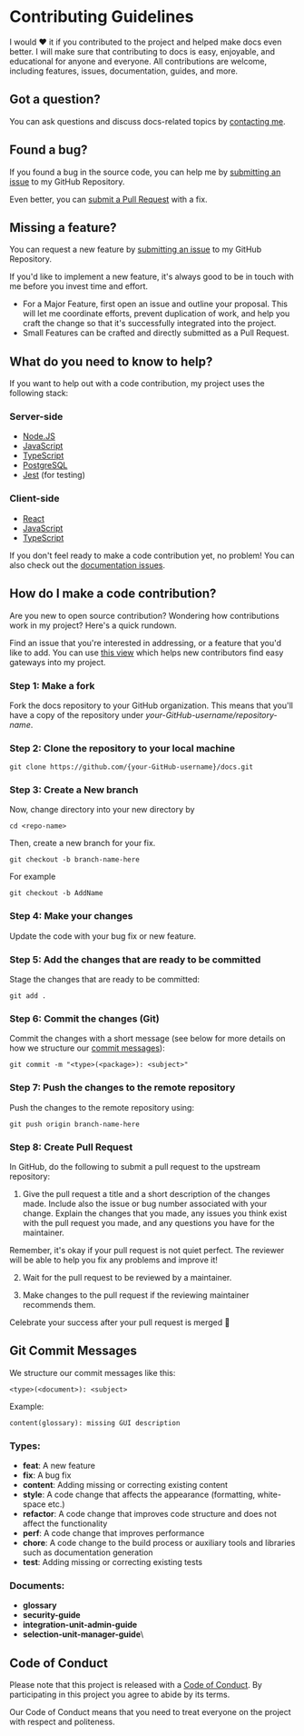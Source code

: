 # Contributing Guidelines

I would ❤️ it if you contributed to the project and helped make docs even better. I will make sure that contributing to docs is easy, enjoyable, and educational for anyone and everyone. All contributions are welcome, including features, issues, documentation, guides, and more.

## Got a question?

You can ask questions and discuss docs-related topics by [contacting me](https://github.com/FirstSolar/docs#contact-me).

## Found a bug?

If you found a bug in the source code, you can help me by [submitting an issue](https://github.com/FirstSolar/docs/issues/new?assignees=&labels=type%3A%20bug&template=bug_report.md&title=) to my GitHub Repository.

Even better, you can [submit a Pull Request](#submit-pr) with a fix.

## Missing a feature?

You can request a new feature by [submitting an issue](https://github.com/FirstSolar/docs/issues/new?assignees=&labels=type%3A%20feature%20request&template=feature_request.md&title=) to my GitHub Repository.

If you'd like to implement a new feature, it's always good to be in touch with me before you invest time and effort.

* For a Major Feature, first open an issue and outline your proposal. This will let me coordinate efforts, prevent duplication of work, and help you craft the change so that it's successfully integrated into the project.
* Small Features can be crafted and directly submitted as a Pull Request.

## What do you need to know to help?

If you want to help out with a code contribution, my project uses the following stack:

### Server-side

* [Node.JS](https://nodejs.org/)
* [JavaScript](https://javascript.info)
* [TypeScript](https://www.typescriptlang.org/docs)
* [PostgreSQL](https://www.postgresql.org/about/)
* [Jest](https://docs.nestjs.com/fundamentals/testing) (for testing)

### Client-side

* [React](https://reactjs.org/docs/getting-started.html)
* [JavaScript](https://javascript.info)
* [TypeScript](https://www.typescriptlang.org/docs)

If you don't feel ready to make a code contribution yet, no problem! You can also check out the [documentation issues](https://github.com/FirstSolar/docs/labels/documentation).

<a name="submit-pr"/>

## How do I make a code contribution?

Are you new to open source contribution? Wondering how contributions work in my project? Here's a quick rundown.

Find an issue that you're interested in addressing, or a feature that you'd like to add.
You can use [this view](https://github.com/FirstSolar/docs/issues?q=is%3Aopen+is%3Aissue+label%3A%22good+first+issue%22) which helps new contributors find easy gateways into my project.

### Step 1: Make a fork

Fork the docs repository to your GitHub organization. This means that you'll have a copy of the repository under *your-GitHub-username/repository-name*.

### Step 2: Clone the repository to your local machine

```
git clone https://github.com/{your-GitHub-username}/docs.git
```

### Step 3: Create a New branch

Now, change directory into your new directory by

```
cd <repo-name>
```

Then, create a new branch for your fix.

```
git checkout -b branch-name-here
```

For example

```
git checkout -b AddName
```

### Step 4: Make your changes

Update the code with your bug fix or new feature.

### Step 5: Add the changes that are ready to be committed

Stage the changes that are ready to be committed:

```
git add .
```

### Step 6: Commit the changes (Git)

Commit the changes with a short message (see below for more details on how we structure our [commit messages](#commit-messages)):
```
git commit -m "<type>(<package>): <subject>"
```

### Step 7: Push the changes to the remote repository

Push the changes to the remote repository using:

```
git push origin branch-name-here
```

### Step 8: Create Pull Request

In GitHub, do the following to submit a pull request to the upstream repository:

1.  Give the pull request a title and a short description of the changes made. Include also the issue or bug number associated with your change. Explain the changes that you made, any issues you think exist with the pull request you made, and any questions you have for the maintainer.

Remember, it's okay if your pull request is not quiet perfect. The reviewer will be able to help you fix any problems and improve it!

2.  Wait for the pull request to be reviewed by a maintainer.

3.  Make changes to the pull request if the reviewing maintainer recommends them.

Celebrate your success after your pull request is merged 🙂

<a name="commit-messages"/>

## Git Commit Messages

We structure our commit messages like this:

```
<type>(<document>): <subject>
```

Example:

```
content(glossary): missing GUI description
```

### Types:

* **feat**: A new feature
* **fix**: A bug fix
* **content**: Adding missing or correcting existing content
* **style**: A code change that affects the appearance (formatting, white-space etc.)
* **refactor**: A code change that improves code structure and does not affect the functionality
* **perf**: A code change that improves performance
* **chore**: A code change to the build process or auxiliary tools and libraries such as documentation generation
* **test**: Adding missing or correcting existing tests

### Documents:

* **glossary**
* **security-guide**
* **integration-unit-admin-guide**
* **selection-unit-manager-guide**\

## Code of Conduct

Please note that this project is released with a [Code of Conduct](https://github.com/FirstSolar/docs/blob/main/CODE_OF_CONDUCT.md). By participating in this project you agree to abide by its terms.

Our Code of Conduct means that you need to treat everyone on the project with respect and politeness.
